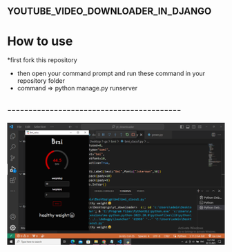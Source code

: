 ## YOUTUBE_VIDEO_DOWNLOADER_IN_DJANGO


# How to use 
*first fork this repository 
* then open your command prompt and run these command in your repository folder
* command => python manage.py runserver

## ----------------------------------------- ##
![App Screenshot](https://github.com/shivanshu099/BMI_Calculator_new_version/blob/main/Screenshot%20(236).png)

